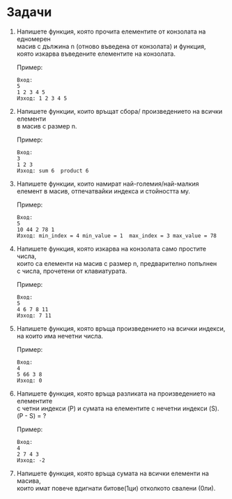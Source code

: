 # Задачи

1. Напишете функция, която прочита елементите от конзолата на едномерен<br> 
масив с дължина n (отново въведена от конзолата) и функция,<br>
която изкарва въведените елементите на конзолата.<br>
    
    Пример:
    ```
    Вход:
    5
    1 2 3 4 5
    Изход: 1 2 3 4 5
    ```

1. Напишете функции, които връщат сбора/ произведението на всички елементи<br>
в масив с размер n.<br>

    Пример:
    ```
    Вход:
    3
    1 2 3
    Изход: sum 6  product 6
    ```

1. Напишете функции, които намират най-големия/най-малкия<br>
елемент в масив, отпечатвайки индекса и стойността му.<br>

    Пример:
    ```
    Вход:
    5
    10 44 2 78 1
    Изход: min_index = 4 min_value = 1  max_index = 3 max_value = 78
    ```

1. Напишете функция, която изкарва на конзолата само простите числа,<br>
които са елементи на масив с размер n, предварително попълнен<br>
с числа, прочетени от клавиатурата.<br>

    Пример:
    ```
    Вход:
    5
    4 6 7 8 11 
    Изход: 7 11
    ```

1. Напишете функция, която връща произведението на всички индекси,<br>
на които има нечетни числа.<br>

    Пример:
    ```
    Вход:
    4
    5 66 3 8
    Изход: 0
    ```

1. Напишете функция, която връща разликата на произведението на елементите<br>
с четни индекси (P) и сумата на елементите с нечетни индекси (S). (P - S) = ?<br>

    Пример:
    ```
    Вход:
    4
    2 7 4 3
    Изход: -2
    ```

1. Напишете функция, която връща сумата на всички елементи на масива,<br>
които имат повече вдигнати битове(1ци) отколкото свалени (0ли).<br>
